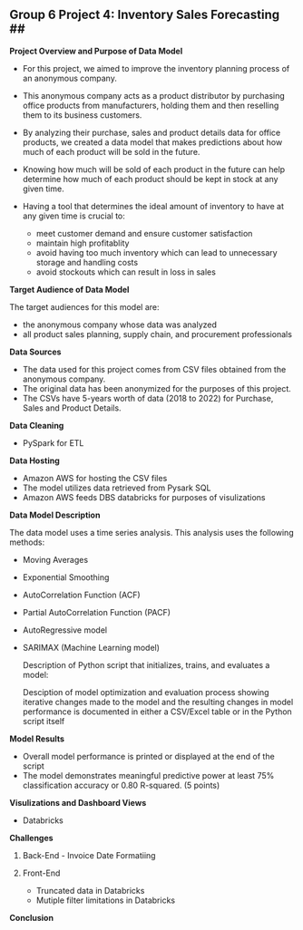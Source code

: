 ## __Group 6 Project 4: Inventory Sales Forecasting__ ##<br />

__Project Overview and Purpose of Data Model__

* For this project, we aimed to improve the inventory planning process of an anonymous company.
* This anonymous company acts as a product distributor by purchasing office products from manufacturers, holding them and then reselling them to its business customers.
* By analyzing their purchase, sales and product details data for office products, we created a data model that makes predictions about how much of each product will be sold in the future. 
* Knowing how much will be sold of each product in the future can help determine how much of each product should be kept in stock at any given time.
* Having a tool that determines the ideal amount of inventory to have at any given time is crucial to:<br />

  - meet customer demand and ensure customer satisfaction<br />
  - maintain high profitablity<br />
  - avoid having too much inventory which can lead to unnecessary storage and handling costs<br />
  - avoid stockouts which can result in loss in sales<br />

__Target Audience of Data Model__

The target audiences for this model are:<br />

  - the anonymous company whose data was analyzed<br />
  - all product sales planning, supply chain, and procurement professionals<br />

__Data Sources__

* The data used for this project comes from CSV files obtained from the anonymous company. 
* The original data has been anonymized for the purposes of this project. 
* The CSVs have 5-years worth of data (2018 to 2022) for Purchase, Sales and Product Details.
      
__Data Cleaning__      

* PySpark for ETL
     
__Data Hosting__ 

* Amazon AWS for hosting the CSV files 
* The model utilizes data retrieved from Pysark SQL
* Amazon AWS feeds DBS databricks for purposes of visulizations  

__Data Model Description__

The data model uses a time series analysis. This analysis uses the following methods:

* Moving Averages
* Exponential Smoothing
* AutoCorrelation Function (ACF)
* Partial AutoCorrelation Function (PACF)
* AutoRegressive model
* SARIMAX (Machine Learning model)

  Description of Python script that initializes, trains, and evaluates a model:
  
  Desciption of model optimization and evaluation process showing iterative changes made to the model and the resulting changes in model performance is documented in either a CSV/Excel table or in the Python script itself

__Model Results__

   * Overall model performance is printed or displayed at the end of the script
   * The model demonstrates meaningful predictive power at least 75% classification accuracy or 0.80 R-squared. (5 points)
   
__Visulizations and Dashboard Views__

  - Databricks

__Challenges__

1) Back-End
       - Invoice Date Formatiing


3) Front-End
      - Truncated data in Databricks
      - Mutiple filter limitations in Databricks

__Conclusion__
